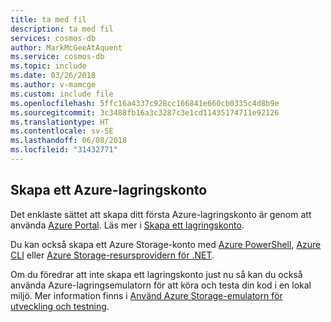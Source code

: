 ```yaml
---
title: ta med fil
description: ta med fil
services: cosmos-db
author: MarkMcGeeAtAquent
ms.service: cosmos-db
ms.topic: include
ms.date: 03/26/2018
ms.author: v-mamcge
ms.custom: include file
ms.openlocfilehash: 5ffc16a4337c928cc166841e660cb0335c4d8b9e
ms.sourcegitcommit: 3c3488fb16a3c3287c3e1cd11435174711e92126
ms.translationtype: HT
ms.contentlocale: sv-SE
ms.lasthandoff: 06/08/2018
ms.locfileid: "31432771"
---
```

## <a name="create-an-azure-storage-account"></a>Skapa ett Azure-lagringskonto
Det enklaste sättet att skapa ditt första Azure-lagringskonto är genom att använda [Azure Portal](https://portal.azure.com). Läs mer i [Skapa ett lagringskonto](../articles/storage/common/storage-create-storage-account.md#create-a-storage-account).

Du kan också skapa ett Azure Storage-konto med [Azure PowerShell](../articles/storage/common/storage-powershell-guide-full.md), [Azure CLI](../articles/storage/common/storage-azure-cli.md) eller [Azure Storage-resursprovidern för .NET](https://azure.microsoft.com/resources/samples/storage-dotnet-resource-provider-getting-started/).

Om du föredrar att inte skapa ett lagringskonto just nu så kan du också använda Azure-lagringsemulatorn för att köra och testa din kod i en lokal miljö. Mer information finns i [Använd Azure Storage-emulatorn för utveckling och testning](../articles/storage/common/storage-use-emulator.md).

